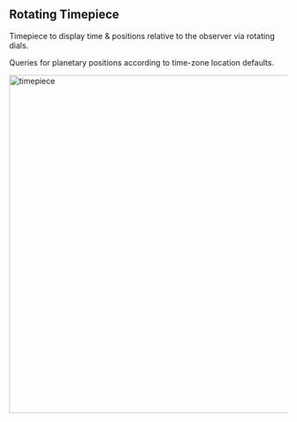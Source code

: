 Rotating Timepiece
-------------------------------------------

Timepiece to display time & positions relative to the observer via rotating dials.

Queries for planetary positions according to time-zone location defaults.

<img width="610" alt="timepiece" src="https://github.com/user-attachments/assets/3d44c975-5179-4dec-85c7-945e1a598abb" />
